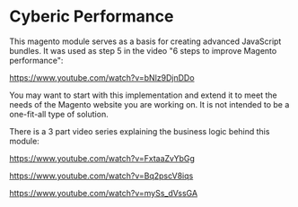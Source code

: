 # Cyberic Performance

This magento module serves as a basis for creating advanced JavaScript bundles. It was used as step 5 in the video "6 steps to improve Magento performance":

https://www.youtube.com/watch?v=bNlz9DjnDDo

You may want to start with this implementation and extend it to meet the needs of the Magento website you are working on. It is not intended to be a one-fit-all type of solution.

There is a 3 part video series explaining the business logic behind this module:

https://www.youtube.com/watch?v=FxtaaZvYbGg

https://www.youtube.com/watch?v=Bq2pscV8iqs

https://www.youtube.com/watch?v=mySs_dVssGA
